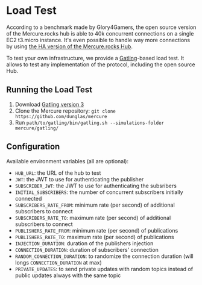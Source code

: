 # Load Test

According to a benchmark made by Glory4Gamers, the open source version of the Mercure.rocks hub is able to 40k concurrent connections on a single EC2 t3.micro instance.
It's even possible to handle way more connections by using [the HA version of the Mercure.rocks Hub](cluster.md).

To test your own infrastructure, we provide a [Gatling](https://gatling.io)-based load test. It allows to test any implementation of the protocol, including the open source Hub.

## Running the Load Test

1. Download [Gatling version 3](https://gatling.io/open-source/)
2. Clone the Mercure repository: `git clone https://github.com/dunglas/mercure`
3. Run `path/to/gatling/bin/gatling.sh --simulations-folder mercure/gatling/`

## Configuration

Available environment variables (all are optional):

* `HUB_URL`: the URL of the hub to test
* `JWT`: the JWT to use for authenticating the publisher
* `SUBSCRIBER_JWT`: the JWT to use for authenticating the subsribers
* `INITIAL_SUBSCRIBERS`: the number of concurrent subscribers initially connected
* `SUBSCRIBERS_RATE_FROM`: minimum rate (per second) of additional subscribers to connect
* `SUBSCRIBERS_RATE_TO`: maximum rate (per second) of additional subscribers to connect
* `PUBLISHERS_RATE_FROM`: minimum rate (per second) of publications
* `PUBLISHERS_RATE_TO`: maximum rate (per second) of publications
* `INJECTION_DURATION`: duration of the publishers injection
* `CONNECTION_DURATION`: duration of subscribers' connection
* `RANDOM_CONNECTION_DURATION`: to randomize the connection duration (will longs `CONNECTION_DURATION` at max)
* `PRIVATE_UPDATES`: to send private updates with random topics instead of public updates always with the same topic

